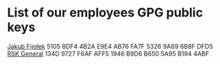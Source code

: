 # List of our employees GPG public keys
[Jakub Fijołek](http://pgp.mit.edu/pks/lookup?op=vindex&fingerprint=on&search=0x53269A696B8FDFD5) 5105 8DF4 4B2A E9E4 AB76  FA7F 5326 9A69 6B8F DFD5 <br>
[RSK General](http://pgp.mit.edu/pks/lookup?op=get&search=0xB6505A95B1944ABF) 134D 9727 F6AF AFF5 1946  B9D6 B650 5A95 B194 4ABF
